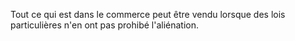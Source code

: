   
 Tout ce qui est dans le commerce peut être vendu lorsque des lois particulières n'en ont pas prohibé l'aliénation.  

  
